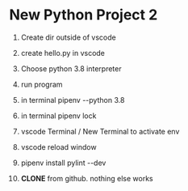 # New Python Project 2

1. Create dir outside of vscode

2. create hello.py in vscode

3. Choose python 3.8 interpreter

4. run program

5. in terminal pipenv --python 3.8

6. in terminal pipenv lock

7. vscode Terminal / New Terminal to activate env

8. vscode reload window

9. pipenv install pylint --dev

10. **CLONE** from github.  nothing else works
